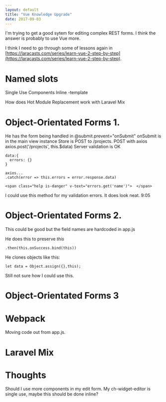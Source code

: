 ```yaml
---
layout: default
title: "Vue Knowledge Upgrade"
date: 2017-09-03
---
```


I'm trying to get a good sytem for editing complex REST forms. I think the answer is probably to use Vue more. 

I think I need to go through some of lessons again in [https://laracasts.com/series/learn-vue-2-step-by-step](https://laracasts.com/series/learn-vue-2-step-by-step).

# Named slots

<template>
  slot="header""
</template>

Single Use Components
Inline -template

How does Hot Module Replacement work with Laravel Mix

# Object-Orientated Forms 1. 

He has the form being handled in @submit.prevent="onSubmit"
onSubmit is in the main view instance
Store is POST to /projects.
POST with axios
axios.post('/projects', this.$data)
Server validation is OK
```
data:{
  errors: {}
}

axios...
.catch(error => this.errors = error.response.data)

```
```
<span class="help is-danger" v-text="errors.get('name')">  </span>
```

I could use this method for my validation errors. It does look neat.
9:05

 # Object-Orientated Forms 2. 

This could be good but the field names are hardcoded in app.js

He does this to preserve *this*

```
.then(this.onSuccess.bind(this))
```

He clones objects like this:
```
let data = Object.assign({},this);

```
Still not sure how I could use this.

# Object-Orientated Forms 3


# Webpack
Moving code out from app.js.

# Laravel Mix






# Thoughts
Should I use more components in my edit form.
My ch-widget-editor is single use, maybe this should be done inline?





